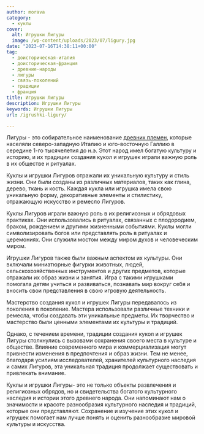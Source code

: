 ```yaml
---
author: morava
category:
  - куклы
cover:
  alt: Игрушки Лигуры
  image: /wp-content/uploads/2023/07/ligury.jpg
date: "2023-07-16T14:38:11+00:00"
tag:
  - доисторическая-италия
  - доисторическая-франция
  - древние-народы
  - лигуры
  - связь-поколений
  - традиции
  - франция
title: Игрушки Лигуры
description: Игрушки Лигуры
keywords: Игрушки Лигуры
url: /igrushki-ligury/

---
```

Лигуры \- это собирательное наименование [древних племен](https://www.adora.ru/igrushki-gallov/187/), которые населяли северо-западную Италию и юго-восточную Галлию в середине 1-го тысячелетия до н.э. Этот народ имел богатую культуру и историю, и их традиции создания кукол и игрушек играли важную роль в их обществе и ритуалах.

Куклы и игрушки Лигуров отражали их уникальную культуру и стиль жизни. Они были созданы из различных материалов, таких как глина, дерево, ткань и кость. Каждая кукла или игрушка имела свою уникальную форму, декоративные элементы и стилистику, отражающую искусство и ремесло Лигуров.

Куклы Лигуров играли важную роль в их религиозных и обрядовых практиках. Они использовались в ритуалах, связанных с плодородием, браком, рождением и другими жизненными событиями. Куклы могли символизировать богов или представлять роль в ритуалах и церемониях. Они служили мостом между миром духов и человеческим миром.

Игрушки Лигуров также были важным аспектом их культуры. Они включали миниатюрные фигурки животных, людей, сельскохозяйственных инструментов и других предметов, которые отражали их образ жизни и занятия. Игра с такими игрушками помогала детям учиться и развиваться, познавать мир вокруг себя и вносить свои представления в свою игровую деятельность.

Мастерство создания кукол и игрушек Лигуры передавалось из поколения в поколение. Мастера использовали различные техники и ремесла, чтобы создавать эти уникальные предметы. Их творчество и мастерство были ценными элементами их культуры и традиций.

Однако, с течением времени, традиции создания кукол и игрушек Лигуры столкнулись с вызовами сохранения своего места в культуре и обществе. Влияние современного мира и коммерциализация могут привнести изменения в предпочтения и образ жизни. Тем не менее, благодаря усилиям исследователей, хранителей культурного наследия и самих Лигуров, эта уникальная традиция продолжает существовать и привлекать внимание.

Куклы и игрушки Лигуры\- это не только объекты развлечения и религиозных обрядов, но и свидетельства богатого культурного наследия и истории этого древнего народа. Они напоминают нам о значимости и красоте разнообразия культурного наследия и традиций, которые они представляют. Сохранение и изучение этих кукол и игрушек помогает нам лучше понять и оценить разнообразие мировой культуры и искусства.
